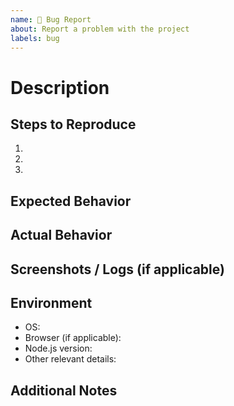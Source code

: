 ```yaml
---
name: 🐛 Bug Report
about: Report a problem with the project
labels: bug
---
```


# Description

<!-- A clear and concise description of the issue -->

## Steps to Reproduce

1.
2.
3.

## Expected Behavior

<!-- Describe what you expected to happen -->

## Actual Behavior

<!-- Describe what actually happened -->

## Screenshots / Logs (if applicable)

<!-- Add any relevant logs, error messages, or screenshots -->

## Environment

- OS:
- Browser (if applicable):
- Node.js version:
- Other relevant details:

## Additional Notes

<!-- Anything else to add? -->
